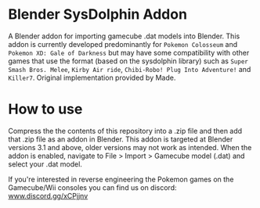 # Blender SysDolphin Addon
A Blender addon for importing gamecube .dat models into Blender. This addon is currently developed predominantly for `Pokemon Colosseum` and `Pokemon XD: Gale of Darkness` but may have some compatibility with other games that use the format (based on the sysdolphin library) such as `Super Smash Bros. Melee`, `Kirby Air ride`, `Chibi-Robo! Plug Into Adventure!` and `Killer7`.
Original implementation provided by Made. 

# How to use
Compress the the contents of this repository into a .zip file and then add that .zip file as an addon in Blender. This addon is targeted at Blender versions 3.1 and above, older versions may not work as intended. When the addon is enabled, navigate to File > Import > Gamecube model (.dat) and select your .dat model.

If you're interested in reverse engineering the Pokemon games on the Gamecube/Wii consoles you can find us on discord:
www.discord.gg/xCPjjnv
